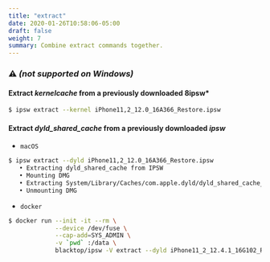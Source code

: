 ```yaml
---
title: "extract"
date: 2020-01-26T10:58:06-05:00
draft: false
weight: 7
summary: Combine extract commands together.
---
```


### ⚠️ _(not supported on Windows)_

#### Extract *kernelcache* from a previously downloaded 8ipsw*

```bash
$ ipsw extract --kernel iPhone11,2_12.0_16A366_Restore.ipsw
```

#### Extract *dyld_shared_cache* from a previously downloaded *ipsw*

- `macOS`

```bash
$ ipsw extract --dyld iPhone11,2_12.0_16A366_Restore.ipsw
   • Extracting dyld_shared_cache from IPSW
   • Mounting DMG
   • Extracting System/Library/Caches/com.apple.dyld/dyld_shared_cache_arm64e to dyld_shared_cache
   • Unmounting DMG
```

- `docker`

```bash
$ docker run --init -it --rm \
             --device /dev/fuse \
             --cap-add=SYS_ADMIN \
             -v `pwd` :/data \
             blacktop/ipsw -V extract --dyld iPhone11_2_12.4.1_16G102_Restore.ipsw
```

